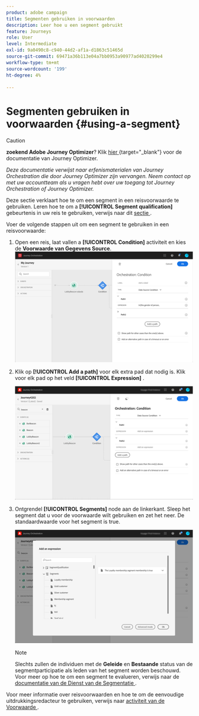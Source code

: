 ```yaml
---
product: adobe campaign
title: Segmenten gebruiken in voorwaarden
description: Leer hoe u een segment gebruikt
feature: Journeys
role: User
level: Intermediate
exl-id: 9a0490c8-c940-44d2-af1a-d1863c51465d
source-git-commit: 69471a36b113e04a7bb0953a90977ad4020299e4
workflow-type: tm+mt
source-wordcount: '199'
ht-degree: 4%

---
```


# Segmenten gebruiken in voorwaarden {#using-a-segment}


>[!CAUTION]
>
>**zoekend Adobe Journey Optimizer**? Klik [ hier ](https://experienceleague.adobe.com/en/docs/journey-optimizer/using/ajo-home){target="_blank"} voor de documentatie van Journey Optimizer.
>
>
>_Deze documentatie verwijst naar erfenismaterialen van Journey Orchestration die door Journey Optimizer zijn vervangen. Neem contact op met uw accountteam als u vragen hebt over uw toegang tot Journey Orchestration of Journey Optimizer._


Deze sectie verklaart hoe te om een segment in een reisvoorwaarde te gebruiken. Leren hoe te om a **[!UICONTROL Segment qualification]** gebeurtenis in uw reis te gebruiken, verwijs naar dit [ sectie ](../building-journeys/segment-qualification-events.md).

Voer de volgende stappen uit om een segment te gebruiken in een reisvoorwaarde:

1. Open een reis, laat vallen a **[!UICONTROL Condition]** activiteit en kies de **Voorwaarde van Gegevens Source**.
   ![](../assets/journey47.png)

1. Klik op **[!UICONTROL Add a path]** voor elk extra pad dat nodig is. Klik voor elk pad op het veld **[!UICONTROL Expression]** .

   ![](../assets/segment3.png)

1. Ontgrendel **[!UICONTROL Segments]** node aan de linkerkant. Sleep het segment dat u voor de voorwaarde wilt gebruiken en zet het neer. De standaardwaarde voor het segment is true.

   ![](../assets/segment4.png)

   >[!NOTE]
   >
   >Slechts zullen de individuen met de **Geleide** en **Bestaande** status van de segmentparticipatie als leden van het segment worden beschouwd. Voor meer op hoe te om een segment te evalueren, verwijs naar de [ documentatie van de Dienst van de Segmentatie ](https://experienceleague.adobe.com/docs/experience-platform/segmentation/tutorials/evaluate-a-segment.html?lang=en#interpret-segment-results).

Voor meer informatie over reisvoorwaarden en hoe te om de eenvoudige uitdrukkingsredacteur te gebruiken, verwijs naar [ activiteit van de Voorwaarde ](../building-journeys/condition-activity.md#about_condition).
